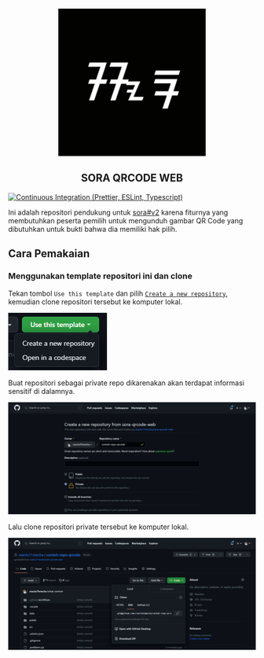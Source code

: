 <p align="center">
   <img width="300" height="300" src="./public/sora.png" />
   <h2 align="center">SORA QRCODE WEB</h2>

[![Continuous Integration (Prettier, ESLint, Typescript)](https://github.com/reacto11mecha/sora-qrcode-web/actions/workflows/ci.yml/badge.svg)](https://github.com/reacto11mecha/sora-qrcode-web/actions/workflows/ci.yml)

</p>

Ini adalah repositori pendukung untuk [sora#v2](https://github.com/reacto11mecha/sora/tree/v2) karena fiturnya yang membutuhkan peserta pemilih untuk mengunduh gambar QR Code yang dibutuhkan untuk bukti bahwa dia memiliki hak pilih.

## Cara Pemakaian

### Menggunakan template repositori ini dan clone

Tekan tombol `Use this template` dan pilih [`Create a new repository`](https://github.com/reacto11mecha/sora-qrcode-web/generate), kemudian clone repositori tersebut ke komputer lokal.

![Pakai Template Repositori Ini](./assets/001-pakai-template.png)

Buat repositori sebagai private repo dikarenakan akan terdapat informasi sensitif di dalamnya.

![Buat Repositori Private](./assets/002-buat-repositori.png)

Lalu clone repositori private tersebut ke komputer lokal.

![Clone ke komputer lokal](./assets/003-clone-ke-local.png)
